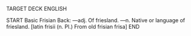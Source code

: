 TARGET DECK
ENGLISH

START
Basic
Frisian
Back: —adj. Of friesland. —n. Native or language of friesland. [latin frisii (n. Pl.) From old frisian frisa]
END
